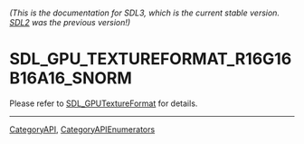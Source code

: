 ###### (This is the documentation for SDL3, which is the current stable version. [SDL2](https://wiki.libsdl.org/SDL2/) was the previous version!)
# SDL_GPU_TEXTUREFORMAT_R16G16B16A16_SNORM

Please refer to [SDL_GPUTextureFormat](SDL_GPUTextureFormat) for details.

----
[CategoryAPI](CategoryAPI), [CategoryAPIEnumerators](CategoryAPIEnumerators)

